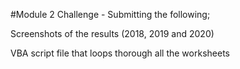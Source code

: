 #Module 2 Challenge - Submitting the following;

Screenshots of the results (2018, 2019 and 2020)

VBA script file that loops thorough all the worksheets
